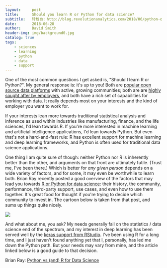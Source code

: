 ```yaml
---
layout:     post
title:      Should you learn R or Python for data science?
subtitle:   转载自：http://blog.revolutionanalytics.com/2018/06/python-or-r.html
date:       2018-06-28
author:     David Smith
header-img: img/background0.jpg
catalog: true
tags:
    - sciences
    - learning
    - python
    - data
    - support
---
```


One of the most common questions I get asked is, "Should I learn R or Python?". My general response is: it's up to you! Both are [popular open source data platforms](http://blog.revolutionanalytics.com/2018/06/pypl-programming-language-trends.html) with active, growing communities; both are are [highly sought after by employers](http://blog.revolutionanalytics.com/2017/02/job-trends-for-r-and-python.html), and both have a rich set of capabilities for working with data. It really depends most on your interests and the kind of employer you want to work for.

If your interests lean more towards traditional statistical analysis and inference as used within industries like manufacturing, finance, and the life sciences, I'd lean towards R. If you're more interested in machine learning and artificial intelligence applications, I'd lean towards Python. But even that's not a hard-and-fast rule: R has excellent support for machine learning and deep learning frameworks, and Python is often used for traditional data science applications.

One thing I am quite sure of though: neither Python nor R is inherently better than the other, and arguments on that front are ultimately futile. (Trust me, I've been there.) Which is better for *any given person* depends on a wide variety of factors, and for some, it may even be worthwhile to learn both. Brian Ray recently posted a good overview of the factors that may lead you towards [R or Python for data science](https://blog.usejournal.com/python-vs-and-r-for-data-science-833b48ccc91d): their history, the community, performance, third-party support, use cases, and even how to use them together. It's great food for thought if you're trying to decide which community to invest in. The cartoon below is taken from that post, and sums up things quite nicely.

[![](http://revolution-computing.typepad.com/.a/6a010534b1db25970b022ad39cc088200b-800wi)
](https://blog.usejournal.com/python-vs-and-r-for-data-science-833b48ccc91d)

And what about me, you ask? My needs generally fall on the statistics / data science end of the spectrum, and my interest in deep learning has been served well by the [keras support from RStudio](https://keras.rstudio.com/). I've been using R for a long time, and I just haven't found anything yet that I, personally, has led me down the Python path. But your needs may vary from mine, and the article linked below is a good guide to that decision.

Brian Ray: [Python vs (and) R for Data Science](https://blog.usejournal.com/python-vs-and-r-for-data-science-833b48ccc91d)
